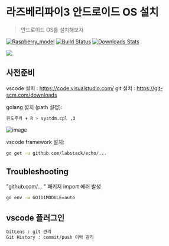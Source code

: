 # 라즈베리파이3 안드로이드 OS 설치
> 안드로이드 OS를 설치해보자

[![Raspberry_model][npm-image]][npm-url]
[![Build Status][travis-image]][travis-url]
[![Downloads Stats][npm-downloads]][npm-url]

![](../header.png)
## 사전준비

vscode 설치 : https://code.visualstudio.com/
git 설치 : https://git-scm.com/downloads

golang 설치 (path 설정):

```sh
윈도우키 + R > systdm.cpl ,3
```
![image](https://user-images.githubusercontent.com/16375921/121686096-b52a9180-cafb-11eb-9cab-2ee8eb1e72f1.png)

vscode framework 설치:

```sh
go get -u github.com/labstack/echo/...
```

## Troubleshooting

"github.com/... " 패키지 import 에러 발생
```sh
go env -w GO111MODULE=auto
```

## vscode 플러그인
```sh
GitLens : git 관리
Git History : commit/push 이력 관리
```

<!-- Markdown link & img dfn's -->
[npm-image]: https://img.shields.io/npm/v/datadog-metrics.svg?style=flat-square
[npm-url]: https://npmjs.org/package/datadog-metrics
[npm-downloads]: https://img.shields.io/npm/dm/datadog-metrics.svg?style=flat-square
[travis-image]: https://img.shields.io/travis/dbader/node-datadog-metrics/master.svg?style=flat-square
[travis-url]: https://travis-ci.org/dbader/node-datadog-metrics
[wiki]: https://github.com/yourname/yourproject/wiki
